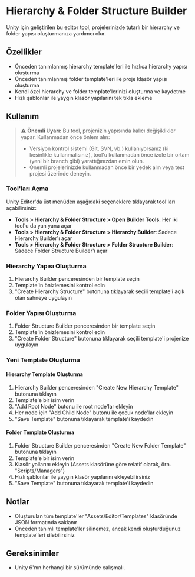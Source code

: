# Hierarchy & Folder Structure Builder

Unity için geliştirilen bu editor tool, projelerinizde tutarlı bir hierarchy ve folder yapısı oluşturmanıza yardımcı olur.


## Özellikler

- Önceden tanımlanmış hierarchy template'leri ile hızlıca hierarchy yapısı oluşturma
- Önceden tanımlanmış folder template'leri ile proje klasör yapısı oluşturma
- Kendi özel hierarchy ve folder template'lerinizi oluşturma ve kaydetme
- Hızlı şablonlar ile yaygın klasör yapılarını tek tıkla ekleme

## Kullanım

> **⚠️ Önemli Uyarı:** Bu tool, projenizin yapısında kalıcı değişiklikler yapar. Kullanmadan önce önlem alın:
> 
> - Versiyon kontrol sistemi (Git, SVN, vb.) kullanıyorsanız (ki kesinlikle kullanmalısınız), tool'u kullanmadan önce izole bir ortam (yeni bir branch gibi) yarattığınızdan emin olun.
> - Önemli projelerinizde kullanmadan önce bir yedek alın veya test projesi üzerinde deneyin.

### Tool'ları Açma

Unity Editor'da üst menüden aşağıdaki seçeneklere tıklayarak tool'ları açabilirsiniz:

- **Tools > Hierarchy & Folder Structure > Open Builder Tools**: Her iki tool'u da yan yana açar
- **Tools > Hierarchy & Folder Structure > Hierarchy Builder**: Sadece Hierarchy Builder'ı açar
- **Tools > Hierarchy & Folder Structure > Folder Structure Builder**: Sadece Folder Structure Builder'ı açar

### Hierarchy Yapısı Oluşturma

1. Hierarchy Builder penceresinden bir template seçin
2. Template'in önizlemesini kontrol edin
3. "Create Hierarchy Structure" butonuna tıklayarak seçili template'i açık olan sahneye uygulayın

### Folder Yapısı Oluşturma

1. Folder Structure Builder penceresinden bir template seçin
2. Template'in önizlemesini kontrol edin
3. "Create Folder Structure" butonuna tıklayarak seçili template'i projenize uygulayın

### Yeni Template Oluşturma

#### Hierarchy Template Oluşturma

1. Hierarchy Builder penceresinden "Create New Hierarchy Template" butonuna tıklayın
2. Template'e bir isim verin
3. "Add Root Node" butonu ile root node'lar ekleyin
4. Her node için "Add Child Node" butonu ile çocuk node'lar ekleyin
5. "Save Template" butonuna tıklayarak template'i kaydedin

#### Folder Template Oluşturma

1. Folder Structure Builder penceresinden "Create New Folder Template" butonuna tıklayın
2. Template'e bir isim verin
3. Klasör yollarını ekleyin (Assets klasörüne göre relatif olarak, örn. "Scripts/Managers")
4. Hızlı şablonlar ile yaygın klasör yapılarını ekleyebilirsiniz
5. "Save Template" butonuna tıklayarak template'i kaydedin

## Notlar

- Oluşturulan tüm template'ler "Assets/Editor/Templates" klasöründe JSON formatında saklanır
- Önceden tanımlı template'ler silinemez, ancak kendi oluşturduğunuz template'leri silebilirsiniz

## Gereksinimler

- Unity 6'nın herhangi bir sürümünde çalışmalı. 